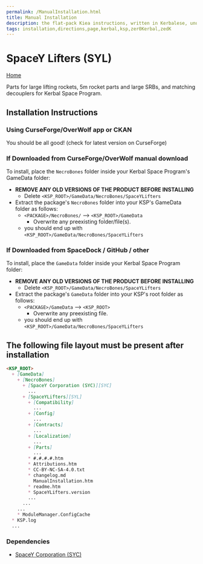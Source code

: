 ```yaml
---
permalink: /ManualInstallation.html
title: Manual Installation
description: the flat-pack Kiea instructions, written in Kerbalese, unusally present
tags: installation,directions,page,kerbal,ksp,zer0Kerbal,zedK
---
```


<!-- ManualInstallation.md v1.1.8.1
SpaceY Lifters (SYL)
created: 01 Oct 2019
updated: 29 Jul 2022 -->

<!-- based upon work by Lisias -->

# SpaceY Lifters (SYL)

[Home](./index.md)

Parts for large lifting rockets, 5m rocket parts and large SRBs, and matching decouplers for Kerbal Space Program.

## Installation Instructions

### Using CurseForge/OverWolf app or CKAN

You should be all good! (check for latest version on CurseForge)

### If Downloaded from CurseForge/OverWolf manual download

To install, place the `NecroBones` folder inside your Kerbal Space Program's GameData folder:

* **REMOVE ANY OLD VERSIONS OF THE PRODUCT BEFORE INSTALLING**
  * Delete `<KSP_ROOT>/GameData/NecroBones/SpaceYLifters`
* Extract the package's `NecroBones` folder into your KSP's GameData folder as follows:
  * `<PACKAGE>/NecroBones/` --> `<KSP_ROOT>/GameData`
    * Overwrite any preexisting folder/file(s).
  * you should end up with `<KSP_ROOT>/GameData/NecroBones/SpaceYLifters`

### If Downloaded from SpaceDock / GitHub / other

To install, place the `GameData` folder inside your Kerbal Space Program folder:

* **REMOVE ANY OLD VERSIONS OF THE PRODUCT BEFORE INSTALLING**
  * Delete `<KSP_ROOT>/GameData/NecroBones/SpaceYLifters`
* Extract the package's `GameData` folder into your KSP's root folder as follows:
  * `<PACKAGE>/GameData` --> `<KSP_ROOT>`
    * Overwrite any preexisting file.
  * you should end up with `<KSP_ROOT>/GameData/NecroBones/SpaceYLifters`

## The following file layout must be present after installation

```markdown
<KSP_ROOT>
  + [GameData]
    + [NecroBones]
      + [SpaceY Corporation (SYC)][SYC]
        ...
      + [SpaceYLifters][SYL]
        + [Compatibility]
          ...
        + [Config]
          ...
        + [Contracts]
          ...
        + [Localization]
          ...
        + [Parts]
          ...
        * #.#.#.#.htm
        * Attributions.htm
        * CC-BY-NC-SA-4.0.txt
        * changelog.md
          ManualInstallation.htm
        * readme.htm
        * SpaceYLifters.version
        ...
      ...
    ...
    * ModuleManager.ConfigCache
  * KSP.log
  ...
```

### Dependencies

* [SpaceY Corporation (SYC)][SYC]

[SYC]: https://forum.kerbalspaceprogram.com/index.php?/topic/209446-*/ "SpaceY Corporation (SYC)"
[SYL]: https://forum.kerbalspaceprogram.com/index.php?/topic/209445-*/ "SpaceY Lifters (SYL)"
[mm]: https://forum.kerbalspaceprogram.com/index.php?/topic/50533-*/ "Module Manager"
[mml]: https://github.com/net-lisias-ksp/ModuleManager "Module Manager /L"
